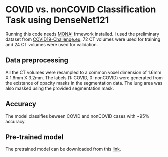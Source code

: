 # COVID vs. nonCOVID Classification Task using DenseNet121
Running this code needs [MONAI](https://github.com/Project-MONAI/MONAI) frmework installed. I used the preliminary dataset from [COVID19-Challenge.eu](https://www.covid19challenge.eu/covid-19-toy-datasets/?utm_medium=email&_hsmi=89256177&_hsenc=p2ANqtz-9qW4BFNLuv9Uh1QUHg4AOKONAUEpxZ4PFQjkQ3frWiKJFOA-8lBa-ReX1I6HRCjqjMv2gOvf68nkmRO2UILFc44BFD5w&utm_content=89256177&utm_source=hs_email). 72 CT volumes were used for training and 24 CT volumes were used for validation. 

## Data preprocessing
All the CT volumes were resampled to a common voxel dimension of 1.6mm X 1.6mm X 3.2mm. The labels (1: COVID, 0: nonCOVID) were generated from the existance of opacity masks in the segmentation data. The lung area was also masked using the provided segmentation mask. 

## Accuracy
The model classifies beween COVID and nonCOVID cases with ~95% accuracy.

## Pre-trained model
The pretrained model can be downloaded from this [link](https://drive.google.com/file/d/11HzTu79q05Pr9IJZQN9fIcZk4ErapweA/view?usp=sharing).
